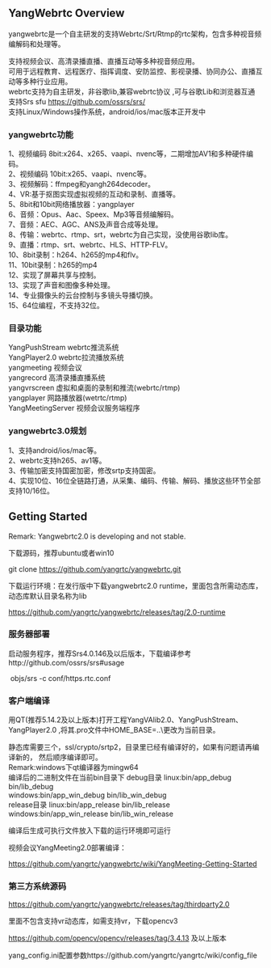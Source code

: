 ## YangWebrtc Overview

yangwebrtc是一个自主研发的支持Webrtc/Srt/Rtmp的rtc架构，包含多种视音频编解码和处理等。  

支持视频会议、高清录播直播、直播互动等多种视音频应用。  
可用于远程教育、远程医疗、指挥调度、安防监控、影视录播、协同办公、直播互动等多种行业应用。  
webrtc支持为自主研发，非谷歌lib,兼容webrtc协议 ,可与谷歌Lib和浏览器互通  
支持Srs sfu https://github.com/ossrs/srs/  
支持Linux/Windows操作系统，android/ios/mac版本正开发中  

### yangwebrtc功能

 1、视频编码 8bit:x264、x265、vaapi、nvenc等，二期增加AV1和多种硬件编码。  
 2、视频编码 10bit:x265、vaapi、nvenc等。  
 3、视频解码：ffmpeg和yangh264decoder。  
 4、VR:基于抠图实现虚拟视频的互动和录制、直播等。  
 5、8bit和10bit网络播放器：yangplayer  
 6、音频：Opus、Aac、Speex、Mp3等音频编解码。  
 7、音频：AEC、AGC、ANS及声音合成等处理。  
 8、传输：webrtc、rtmp、srt，webrtc为自己实现，没使用谷歌lib库。  
 9、直播：rtmp、srt、webrtc、HLS、HTTP-FLV。  
 10、8bit录制：h264、h265的mp4和flv。  
 11、10bit录制：h265的mp4  
 12、实现了屏幕共享与控制。  
 13、实现了声音和图像多种处理。  
 14、专业摄像头的云台控制与多镜头导播切换。  
 15、64位编程，不支持32位。  

### 目录功能

YangPushStream webrtc推流系统  
YangPlayer2.0 webrtc拉流播放系统  
yangmeeting 视频会议  
yangrecord 高清录播直播系统  
yangvrscreen 虚拟和桌面的录制和推流(webrtc/rtmp)  
yangplayer 网路播放器(wetrtc/rtmp)  
YangMeetingServer 视频会议服务端程序  

### yangwebrtc3.0规划  

 1、支持android/ios/mac等。  
 2、webrtc支持h265、av1等。   
 3、传输加密支持国密加密，修改srtp支持国密。  
 4、实现10位、16位全链路打通，从采集、编码、传输、解码、播放这些环节全部支持10/16位。  
  

## Getting Started

Remark: Yangwebrtc2.0 is developing and not stable.  

下载源码，推荐ubuntu或者win10

git clone https://github.com/yangrtc/yangwebrtc.git 

下载运行环境：在发行版中下载yangwebrtc2.0 runtime，里面包含所需动态库，动态库默认目录名称为lib

https://github.com/yangrtc/yangwebrtc/releases/tag/2.0-runtime

### 服务器部署

启动服务程序，推荐Srs4.0.146及以后版本，下载编译参考http://github.com/ossrs/srs#usage

​      objs/srs -c conf/https.rtc.conf



### 客户端编译

用QT(推荐5.14.2及以上版本)打开工程YangVAlib2.0、YangPushStream、YangPlayer2.0 ,将其.pro文件中HOME_BASE=..\更改为当前目录。

静态库需要三个，ssl/crypto/srtp2，目录里已经有编译好的，如果有问题请再编译新的， 然后顺序编译即可。  
Remark:windows下qt编译器为mingw64  
编译后的二进制文件在当前bin目录下
debug目录
linux:bin/app_debug bin/lib_debug  
windows:bin/app_win_debug bin/lib_win_debug  
release目录
linux:bin/app_release bin/lib_release  
windows:bin/app_win_release bin/lib_win_release  



编译后生成可执行文件放入下载的运行环境即可运行  
 
视频会议YangMeeting2.0部署编译：  

https://github.com/yangrtc/yangwebrtc/wiki/YangMeeting-Getting-Started
  

### 第三方系统源码

https://github.com/yangrtc/yangwebrtc/releases/tag/thirdparty2.0

里面不包含支持vr动态库，如需支持vr，下载opencv3

https://github.com/opencv/opencv/releases/tag/3.4.13 及以上版本

yang_config.ini配置参数https://github.com/yangrtc/yangrtc/wiki/config_file  
